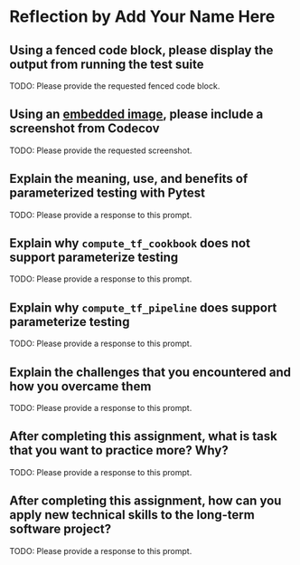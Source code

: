 # Reflection by Add Your Name Here

## Using a fenced code block, please display the output from running the test suite

TODO: Please provide the requested fenced code block.

## Using an [embedded image](https://guides.github.com/features/mastering-markdown/), please include a screenshot from Codecov

TODO: Please provide the requested screenshot.

## Explain the meaning, use, and benefits of parameterized testing with Pytest

TODO: Please provide a response to this prompt.

## Explain why `compute_tf_cookbook` does not support parameterize testing

TODO: Please provide a response to this prompt.

## Explain why `compute_tf_pipeline` does support parameterize testing

TODO: Please provide a response to this prompt.

## Explain the challenges that you encountered and how you overcame them

TODO: Please provide a response to this prompt.

## After completing this assignment, what is task that you want to practice more? Why?

TODO: Please provide a response to this prompt.

## After completing this assignment, how can you apply new technical skills to the long-term software project?

TODO: Please provide a response to this prompt.
